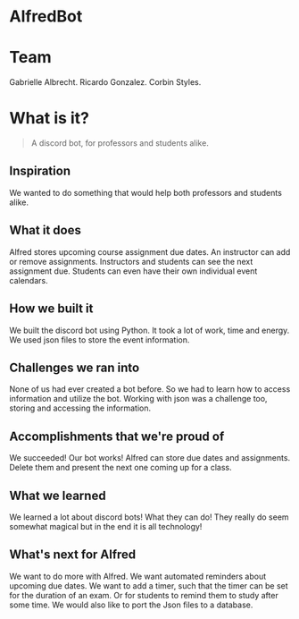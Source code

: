 # AlfredBot

# Team
  Gabrielle Albrecht.
  Ricardo Gonzalez.
  Corbin Styles.

# What is it?
  > A discord bot, for professors and students alike.

## Inspiration
We wanted to do something that would help both professors and students alike. 

## What it does
Alfred stores upcoming course assignment due dates. An instructor can add or remove assignments. Instructors and students can see the next assignment due. Students can even have their own individual event calendars.

## How we built it
We built the discord bot using Python. It took a lot of work, time and energy. 
We used json files to store the event information. 

## Challenges we ran into
None of us had ever created a bot before. So we had to learn how to access information and utilize the bot. Working with json was a challenge too, storing and accessing the information. 

## Accomplishments that we're proud of
We succeeded! Our bot works! Alfred can store due dates and assignments. Delete them and present the next one coming up for a class.

## What we learned
We learned a lot about discord bots! What they can do! They really do seem somewhat magical but in the end it is all technology!

## What's next for Alfred
We want to do more with Alfred. We want automated reminders about upcoming due dates. We want to add a timer, such that the timer can be set for the duration of an exam. Or for students to remind them to study after some time. We would also like to port the Json files to a database. 
